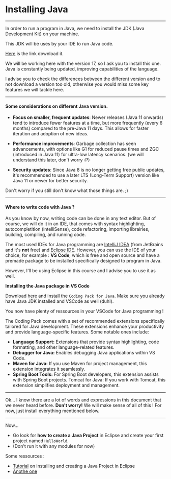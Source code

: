 # Installing Java

---

In order to run a program in Java, we need to install the JDK (Java Development Kit) on your machine.

This JDK will be uses by your IDE to run Java code.

[Here](https://www.oracle.com/java/technologies/downloads/#java17) is the link download it.

We will be working here with the version 17, so I ask you to install this one. Java is constantly being updated, improving capabilities of the language.

I advise you to check the differences between the different version and to not download a version too old, otherwise you would miss some key features we will tackle here.

---

#### Some considerations on different Java version.

- **Focus on smaller, frequent updates**: Newer releases (Java 11 onwards) tend to introduce fewer features at a time, but more frequently (every 6 months) compared to the pre-Java 11 days. This allows for faster iteration and adoption of new ideas.

- **Performance improvements**: Garbage collection has seen advancements, with options like G1 for reduced pause times and ZGC (introduced in Java 11) for ultra-low latency scenarios. (we will understand this later, don't worry :P)

- **Security updates**: Since Java 8 is no longer getting free public updates, it's recommended to use a later LTS (Long-Term Support) version like Java 11 or newer for better security.

Don't worry if you still don't know what those things are. ;)

---

#### Where to write code with Java ?

As you know by now, writing code can be done in any text editor. But of course, we will do it in an IDE, that comes with syntax highlighting, autocompletition (intelliSense), code refactoring, importing librairies, building, compiling, and running code.

The most used IDEs for Java programming are [IntelliJ IDEA](https://www.jetbrains.com/idea/) (from JetBrains and it's **not** free) and [Eclipse IDE](https://eclipseide.org/). However, you can use the IDE of your choice, for example : **VS Code**, which is free and open source and have a premade package to be installed specifically designed to program in Java.

However, I'll be using Eclipse in this course and I advise you to use it as well.

**Installing the Java package in VS Code**

Download [here](https://code.visualstudio.com/docs/java/java-tutorial) and install the `Coding Pack for Java`. Make sure you already have Java JDK installed and VSCode as well (duh!).

You now have plenty of ressources in your VSCode for Java programming !

The Coding Pack comes with a set of recommended extensions specifically tailored for Java development. These extensions enhance your productivity and provide language-specific features. Some notable ones include:

- **Language Support:** Extensions that provide syntax highlighting, code formatting, and other language-related features.
- **Debugger for Java:** Enables debugging Java applications within VS Code.
- **Maven for Java:** If you use Maven for project management, this extension integrates it seamlessly.
- **Spring Boot Tools:** For Spring Boot developers, this extension assists with Spring Boot projects.
  Tomcat for Java: If you work with Tomcat, this extension simplifies deployment and management.

---

Ok... I know there are a lot of words and expressions in this document that we never heard before. **Don't worry!** We will make sense of all of this ! For now, just install everything mentioned below.

---

Now...

- Go look for **how to create a Java Project** in Eclipse and create your first project named `HelloWorld`.
- (Don't run it with any modules for now)

Some ressources :

- [Tutorial](https://youtu.be/xl5NCEDlkoU?si=D94R018ZU3iVYXlP) on installing and creating a Java Project in Eclipse
- [Anothe one](https://youtu.be/fqSlLlmYZkw?si=-LJFXsGrSRQ0zLLv)
